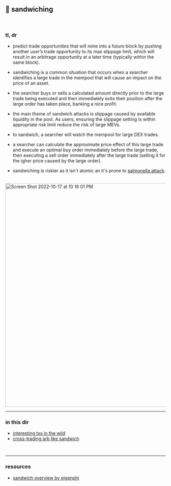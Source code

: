 ## 🥪 sandwiching

<br>

### tl, dr

*  predict trade opportunities that will mine into a future block by pushing another user’s trade opportunity to its max slippage limit, which will result in an arbitrage opportunity at a later time (typically within the same block).

* sandwiching is a common situation that occurs when a searcher identifies a large trade in the mempool that will cause an impact on the price of an asset.

* the searcher buys or sells a calculated amount directly prior to the large trade being executed and then immediately exits their position after the large order has taken place, banking a nice profit.

* the main theme of sandwich attacks is slippage caused by available liquidity in the pool. As users, ensuring the slippage setting is within appropriate risk limit reduce the risk of large MEVs.

* to sandwich, a searcher will watch the mempool for large DEX trades.

* a searcher can calculate the approximate price effect of this large trade and execute an optimal buy order immediately before the large trade, then executing a sell order immediately after the large trade (selling it for the igher price caused by the large order).

* sandwiching is riskier as it isn't atomic an it's prone to [salmonella attack](https://github.co/Defi-Cartel/salmonella).

<br>

<img width="700" alt="Screen Shot 2022-10-17 at 10 16 01 PM" src="https://user-images.githubusercontent.com/1130416/196341536-47b22f79-404f-4c55-8091-30a7251adcb1.png">



<br>

---

### in this dir

* [interesting txs in the wild](interesting_examples.md)
* [cross-trading arb like sandwich](cross_trading.md)

<br>

---

### resources

* [sandwich overview by eigenphi](https://eigenphi.io/mev/ethereum/sandwich)
